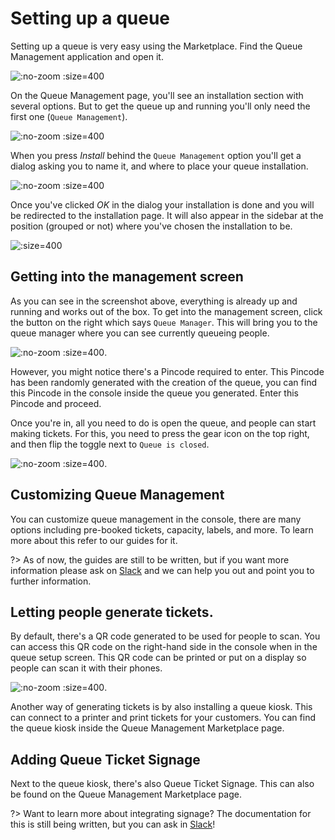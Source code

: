 # Setting up a queue
Setting up a queue is very easy using the Marketplace. Find the Queue Management application and open it.

![](/assets/queue-app-marketplace.png ":no-zoom :size=400")

On the Queue Management page, you'll see an installation section with several options. But to get the queue up and running you'll only need the first one (`Queue Management`).

![](/assets/queue-app-install.png ":no-zoom :size=400")

When you press *Install* behind the `Queue Management` option you'll get a dialog asking you to name it, and where to place your queue installation.

![](/assets/queue-app-name.png ":no-zoom :size=400")

Once you've clicked *OK* in the dialog your installation is done and you will be redirected to the installation page. It will also appear in the sidebar at the position (grouped or not) where you've chosen the installation to be.

![](/assets/queue-install-done.png ":size=400")

## Getting into the management screen
As you can see in the screenshot above, everything is already up and running and works out of the box. To get into the management screen, click the button on the right which says `Queue Manager`. This will bring you to the queue manager where you can see currently queueing people. 

![](/assets/queue-sidebar.png ":no-zoom :size=400").

However, you might notice there's a Pincode required to enter. This Pincode has been randomly generated with the creation of the queue, you can find this Pincode in the console inside the queue you generated. Enter this Pincode and proceed.

Once you're in, all you need to do is open the queue, and people can start making tickets. For this, you need to press the gear icon on the top right, and then flip the toggle next to `Queue is closed`. 

![](/assets/queue-opened.png ":no-zoom :size=400").

## Customizing Queue Management
You can customize queue management in the console, there are many options including pre-booked tickets, capacity, labels, and more. To learn more about this refer to our guides for it.

?> As of now, the guides are still to be written, but if you want more information please ask on [Slack](https://join.slack.com/t/slack-pgo5586/shared_invite/zt-s1ajca83-k8i1f2mqgCMD0vDfpCk4Bg) and we can help you out and point you to further information.

## Letting people generate tickets.

By default, there's a QR code generated to be used for people to scan. You can access this QR code on the right-hand side in the console when in the queue setup screen. This QR code can be printed or put on a display so people can scan it with their phones.

![](/assets/queue-sidebar.png ":no-zoom :size=400").

Another way of generating tickets is by also installing a queue kiosk. This can connect to a printer and print tickets for your customers. You can find the queue kiosk inside the Queue Management Marketplace page.

## Adding Queue Ticket Signage
Next to the queue kiosk, there's also Queue Ticket Signage. This can also be found on the Queue Management Marketplace page.

?> Want to learn more about integrating signage? The documentation for this is still being written, but you can ask in [Slack](https://join.slack.com/t/slack-pgo5586/shared_invite/zt-s1ajca83-k8i1f2mqgCMD0vDfpCk4Bg)!